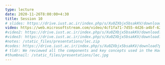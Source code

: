 ```yaml
---
type: lecture
date: 2020-11-26T8:00:00+4:30
title: Session 10
# slides: https://drive.iust.ac.ir/index.php/s/Xu0ZXbjx5bsakKV/download?path=%2FSlides&files=S11.pdf
video: https://web.microsoftstream.com/video/4cf1fa71-7d55-4d26-a4bf-62b48051ec78
#video2: https://drive.iust.ac.ir/index.php/s/Xu0ZXbjx5bsakKV/download?path=%2FVideos&files=lab4_short.mp4
#video3: https://drive.iust.ac.ir/index.php/s/Xu0ZXbjx5bsakKV/download?path=%2FVideos&files=lab4_pythonanywhere.mp4
#notes: /static_files/presentations/lec.zip
#codes: https://drive.iust.ac.ir/index.php/s/Xu0ZXbjx5bsakKV/download?path=%2FCode&files=Lab4.zip
# tldr: We reviewed all the components and key concepts used in the Hackathon project including browser, server, client, python, django, html, template, database, ... . We then did a quick review of all Hackathon projects and planned the department Hackathon demo.
#thumbnail: /static_files/presentations/lec.jpg
---
```

